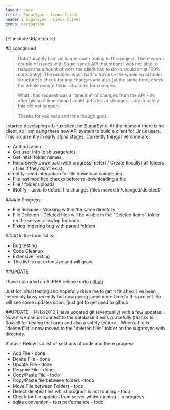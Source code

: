 ```yaml
---
layout: page
title : SugarSync – Linux Client
header : SugarSync – Linux Client
group: navigation
---
```

{% include JB/setup %}

#Discontinued
> Unfortunately I am no longer contributing to this project. There were a couple of issues with Sugar syncs API that meant I was not able to reduce the amount of work the client had to do (it would sit at 100% constantly). The problem was I had to traverse the whole local folder structure to check for any changes and also (at the same time) check the whole remote folder strucutre for changes.

> What I had request was a "timeline" of changes from the API - so after giving a timestamp I could get a list of changes. Unfortunately this did not happen.

> Thanks for you help and time though guys.



I started developing a Linux client for SugarSync. At the moment there is no client, so I am using there new API system to build a client for Linux users. This is currently in early alpha stages, Currently things i've done are:

* Authorization
* Get user info (disk usage/etc)
* Get initial folder names
* Recursively Download (with progress meter) / Create (locally) all folders / files if they don't exist
* notify-send integration for file download completion
* File last modified checks before re-downloading a file
* File / folder uploads
* iNotify - used to detect file changes (files moved in/changed/deleted0


####In Progress:

* File Rename - Working within the same directory
* File Deletion - Deleted files will be visible in the "Deleted Items" folder on the server, allowing for undo
* Fixing lingering bug with parent folders


####On the todo list is:
* Bug testing
* Code Cleanup
* Extensive Testing
* This list is not extensive and will grow.


##UPDATE

I have uploaded an ALPHA release onto [github](https://github.com/markwillis82/Sugar-Sync-Linux-Client)

Just for initial testing and hopefully drive me to get it finished. I've been incredibly busy recently but now giving some more time to this project. So will see some updates soon. (just got to get used to github.

##UPDATE - 14/12/2010
I have updated git (eventually) with a few updates...
Now if we cannot connect to the database it exits gracefully (thanks to Russell for testing that one) and also a safety feature - When a file is "deleted" it is now moved to the "deleted files" folder on the sugarsync web directory.

Status - Below is a list of sections of code and there progress
* Add File - done
* Delete File - done
* Update File - done
* Rename File - done
* Copy/Paste File - todo
* Copy/Paste file between folders - todo
* Move File between Folders - todo
* Detect deleted files whilst program is not running - todo
* Check for file updates from server whilst running - in progress
* sqlite conversion - test performance - todo